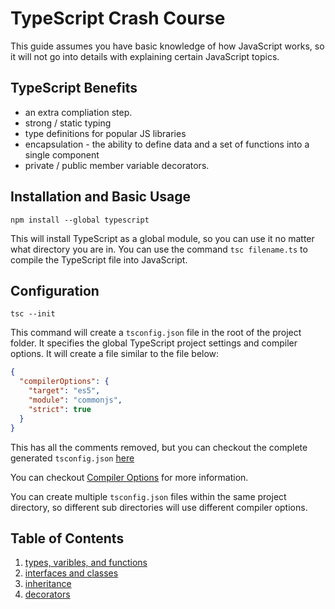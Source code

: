 # TypeScript Crash Course

This guide assumes you have basic knowledge of how JavaScript works, so it will not go into details with explaining certain JavaScript topics.

## TypeScript Benefits

- an extra compliation step.
- strong / static typing
- type definitions for popular JS libraries
- encapsulation - the ability to define data and a set of functions into a single component
- private / public member variable decorators.

## Installation and Basic Usage

    npm install --global typescript

This will install TypeScript as a global module, so you can use it no matter what directory you are in. You can use the command `tsc filename.ts` to compile the TypeScript file into JavaScript.

## Configuration

    tsc --init

This command will create a `tsconfig.json` file in the root of the project folder. It specifies the global TypeScript project settings and compiler options. It will create a file similar to the file below:

```json
{
  "compilerOptions": {
    "target": "es5",
    "module": "commonjs",
    "strict": true
  }
}
```

This has all the comments removed, but you can checkout the complete generated `tsconfig.json` [here](examples/tsconfig.json)

You can checkout [Compiler Options] for more information.

[Compiler Options]: https://www.typescriptlang.org/docs/handbook/compiler-options.html

You can create multiple `tsconfig.json` files within the same project directory, so different sub directories will use different compiler options.

## Table of Contents

1. [types, varibles, and functions](types_vars_funcs.md)
2. [interfaces and classes](interfaces_classes.md)
3. [inheritance](inheritance.md)
4. [decorators](decorators.md)